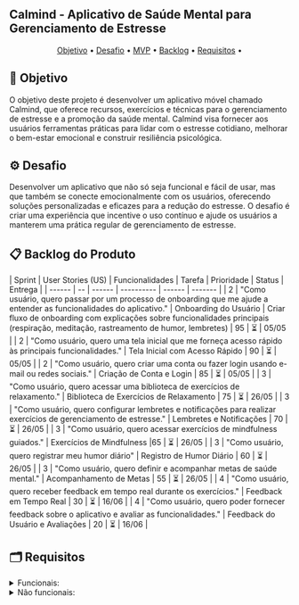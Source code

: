 ## Calmind - Aplicativo de Saúde Mental para Gerenciamento de Estresse

  <p align="center">
     <a href ="#objetivo">Objetivo</a>  •
     <a href ="#desafio">Desafio</a>  •
     <a href ="#mvp">MVP</a>  •
     <a href ="#backlog">Backlog</a>  •
     <a href ="#requisitos">Requisitos</a>  •
   </p>



## 🎯 Objetivo <a id="objetivo"></a>
O objetivo deste projeto é desenvolver um aplicativo móvel chamado Calmind, que oferece recursos, exercícios e técnicas para o gerenciamento de estresse e a promoção da saúde mental. Calmind visa fornecer aos usuários ferramentas práticas para lidar com o estresse cotidiano, melhorar o bem-estar emocional e construir resiliência psicológica.

## ⚙ Desafio <a id="desafio"></a>
Desenvolver um aplicativo que não só seja funcional e fácil de usar, mas que também se conecte emocionalmente com os usuários, oferecendo soluções personalizadas e eficazes para a redução do estresse. O desafio é criar uma experiência que incentive o uso contínuo e ajude os usuários a manterem uma prática regular de gerenciamento de estresse.


## 📋 Backlog do Produto <a id="backlog"></a>
| Sprint | User Stories (US) | Funcionalidades | Tarefa | Prioridade | Status | Entrega |
| ------ | -- | ------ | ---------- | ------ | ------- |
| 2 | "Como usuário, quero passar por um processo de onboarding que me ajude a entender as funcionalidades do aplicativo." | Onboarding do Usuário | Criar fluxo de onboarding com explicações sobre funcionalidades principais (respiração, meditação, rastreamento de humor, lembretes) | 95 | ⏳ | 05/05 |
| 2 | "Como usuário, quero uma tela inicial que me forneça acesso rápido às principais funcionalidades." | Tela Inicial com Acesso Rápido | 90 | ⏳ | 05/05 |
| 2 | "Como usuário, quero criar uma conta ou fazer login usando e-mail ou redes sociais." | Criação de Conta e Login  | 85 | ⏳ | 05/05 |
| 3 | "Como usuário, quero acessar uma biblioteca de exercícios de relaxamento." | Biblioteca de Exercícios de Relaxamento  | 75 | ⏳ | 26/05 |
| 3 | "Como usuário, quero configurar lembretes e notificações para realizar exercícios de gerenciamento de estresse." | Lembretes e Notificações | 70 | ⏳ | 26/05 |
| 3 | "Como usuário, quero acessar exercícios de mindfulness guiados." | Exercícios de Mindfulness |65  | ⏳ | 26/05 |
| 3 | "Como usuário, quero registrar meu humor diário" | Registro de Humor Diário | 60 | ⏳ | 26/05 |
| 3 | "Como usuário, quero definir e acompanhar metas de saúde mental." | Acompanhamento de Metas | 55 | ⏳ | 26/05 |
| 4 | "Como usuário, quero receber feedback em tempo real durante os exercícios." | Feedback em Tempo Real | 30 | ⏳ | 16/06 |
| 4 | "Como usuário, quero poder fornecer feedback sobre o aplicativo e avaliar as funcionalidades." | Feedback do Usuário e Avaliações | 20 | ⏳ | 16/06 |


## 🗂 Requisitos <a id="requisitos"></a>
<details>
   <summary>Funcionais:</summary>
   <ul>
        <li> O aplicativo deve permitir que os usuários criem e gerenciem suas contas de forma segura. </li.>
        <li> Deve oferecer uma variedade de exercícios de gerenciamento de estresse e técnicas de mindfulness. </li.>
        <li> Deve enviar lembretes e notificações para ajudar os usuários a manter uma prática regular. </li>
   <ul>
</details>
<details>
   <summary>Não funcionais:</summary>
   <ul>
   <li> O aplicativo deve ter uma interface intuitiva e fácil de usar. </li>
   <li> Deve garantir a segurança e privacidade dos dados dos usuários. </li>
   <li> Deve ser otimizado para um desempenho rápido e eficiente em diferentes dispositivos móveis. </li>
   </ul>


